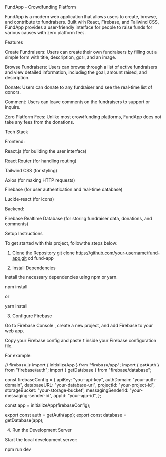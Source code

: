 FundApp - Crowdfunding Platform

FundApp is a modern web application that allows users to create, browse, and contribute to fundraisers. Built with React, Firebase, and Tailwind CSS, FundApp provides a user-friendly interface for people to raise funds for various causes with zero platform fees.

Features

Create Fundraisers: Users can create their own fundraisers by filling out a simple form with title, description, goal, and an image.

Browse Fundraisers: Users can browse through a list of active fundraisers and view detailed information, including the goal, amount raised, and description.

Donate: Users can donate to any fundraiser and see the real-time list of donors.

Comment: Users can leave comments on the fundraisers to support or inquire.

Zero Platform Fees: Unlike most crowdfunding platforms, FundApp does not take any fees from the donations.

Tech Stack

Frontend:

React.js (for building the user interface)

React Router (for handling routing)

Tailwind CSS (for styling)

Axios (for making HTTP requests)

Firebase (for user authentication and real-time database)

Lucide-react (for icons)

Backend:

Firebase Realtime Database (for storing fundraiser data, donations, and comments)

Setup Instructions

To get started with this project, follow the steps below:

1. Clone the Repository
git clone https://github.com/your-username/fund-app.git
cd fund-app

2. Install Dependencies

Install the necessary dependencies using npm or yarn.

npm install


or

yarn install

3. Configure Firebase

Go to Firebase Console
, create a new project, and add Firebase to your web app.

Copy your Firebase config and paste it inside your Firebase configuration file.

For example:

// firebase.js
import { initializeApp } from "firebase/app";
import { getAuth } from "firebase/auth";
import { getDatabase } from "firebase/database";

const firebaseConfig = {
  apiKey: "your-api-key",
  authDomain: "your-auth-domain",
  databaseURL: "your-database-url",
  projectId: "your-project-id",
  storageBucket: "your-storage-bucket",
  messagingSenderId: "your-messaging-sender-id",
  appId: "your-app-id",
};

const app = initializeApp(firebaseConfig);

export const auth = getAuth(app);
export const database = getDatabase(app);

4. Run the Development Server

Start the local development server:

npm run dev